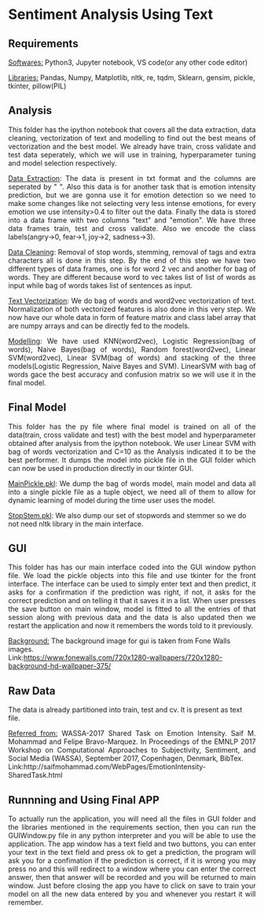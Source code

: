 # Sentiment Analysis Using Text

## Requirements
<ins>Softwares:</ins>
Python3, Jupyter notebook, VS code(or any other code editor)

<ins>Libraries:</ins>
Pandas, Numpy, Matplotlib, nltk, re, tqdm, Sklearn, gensim, pickle, tkinter, pillow(PIL)

## Analysis
<p align="justify">
This folder has the ipython notebook that covers all the data extraction, data cleaning, vectorization of text and modelling to find out the best means of vectorization and
the best model. We already have train, cross validate and test data seperately, which we will use in training, hyperparameter tuning and model selection respectively.
</p>

<p align="justify">
<ins>Data Extraction</ins>:
The data is present in txt format and the columns are seperated by "  ". Also this data is for another task that is emotion intensity prediction, but we are gonna use it for 
emotion detection so we need to make some changes like not selecting very less intense emotions, for every emotion we use intensity>0.4 to filter out the data. Finally the data 
is stored into a data frame with two columns "text" and "emotion". We have three data frames train, test and cross validate. Also we encode the class labels(angry->0, fear->1, 
joy->2, sadness->3).
</p>

<p align="justify">
<ins>Data Cleaning</ins>:
Removal of stop words, stemming, removal of tags and extra characters all is done in this step. By the end of this step we have two different types of data frames, one is for 
word 2 vec and another for bag of words. They are different because word to vec takes list of list of words as input while bag of words takes list of sentences as input.
</p>

<p align="justify">
<ins>Text Vectorization</ins>: 
We do bag of words and word2vec vectorization of text. Normalization of both vectorized features is also done in this very step. We now have our whole data in form of feature 
matrix and class label array that are numpy arrays and can be directly fed to the models.
</p>
 
<p align="justify">
<ins>Modelling</ins>:
We have used KNN(word2vec), Logistic Regression(bag of words), Naive Bayes(bag of words), Random forest(word2vec), Linear SVM(word2vec), Linear SVM(bag of words) and stacking
of the three models(Logistic Regression, Naive Bayes and SVM). LinearSVM with bag of words gace the best accuracy and confusion matrix so we will use it in the final model.
</p>

## Final Model
<p align="justify">
This folder has the py file where final model is trained on all of the data(train, cross validate and test) with the best model and hyperparameter obtained after analysis from 
the ipython notebook. We user Linear SVM with bag of words vectorization and C=10 as the Analysis indicated it to be the best performer. It dumps the model into pickle file in 
the GUI folder which can now be used in production directly in our tkinter GUI. 
</p>

<p align="justify">
<ins>MainPickle.pkl</ins>:
We dump the bag of words model, main model and data all into a single pickle file as a tuple object, we need all of them to allow for dynamic learning of model during the time 
user uses the model.
</p>

<ins>StopStem.pkl</ins>:
We also dump our set of stopwords and stemmer so we do not need nltk library in the main interface. 

## GUI
<p align="justify">
This folder has has our main interface coded into the GUI window python file. We load the pickle objects into this file and use tkinter for the front interface. The interface 
can be used to simply enter text and then predict, it asks for a confirmation if the prediction was right, if not, it asks for the correct prediction and on telling it that
it saves it in a list. When user presses the save button on main window, model is fitted to all the entries of that session along with previous data and the data is also updated
then we restart the application and now it remembers the words told to it previously.
</p>

<ins>Background:</ins>
The background image for gui is taken from Fone Walls images.<br>
Link:https://www.fonewalls.com/720x1280-wallpapers/720x1280-background-hd-wallpaper-375/

## Raw Data 
The data is already partitioned into train, test and cv. It is present as text file.

<p align="justify">
<ins>Referred from:</ins>
WASSA-2017 Shared Task on Emotion Intensity. Saif M. Mohammad and Felipe Bravo-Marquez. In Proceedings of the EMNLP 2017 Workshop on Computational Approaches to Subjectivity, 
Sentiment, and Social Media (WASSA), September 2017, Copenhagen, Denmark, BibTex.<br>
Link:http://saifmohammad.com/WebPages/EmotionIntensity-SharedTask.html
</p>

## Runnning and Using Final APP
<p align="justify">
To actually run the application, you will need all the files in GUI folder and the libraries mentioned in the requirements section, then you can run the GUIWindow.py file in any
python interpreter and you will be able to use the application. The app window has a text field and two buttons, you can enter your text in the text field and press ok to get a 
prediction, the program will ask you for a confimation if the prediction is correct, if it is wrong you may press no and this will redirect to a window where you can enter the 
correct answer, then that answer will be recorded and you will be returned to main window. Just before closing the app you have to click on save to train your model on all the new data entered by you and whenever you restart it will remember.
</p>
